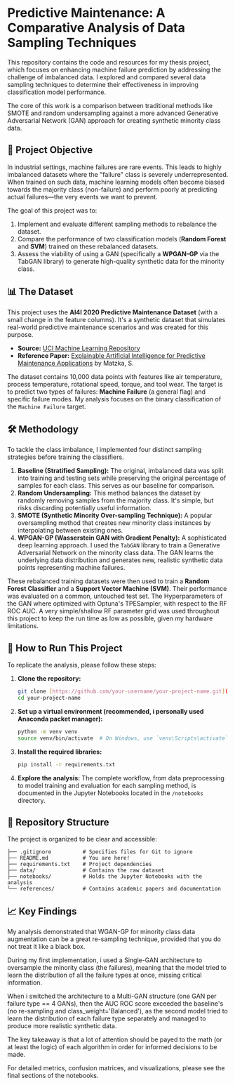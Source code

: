 # Predictive Maintenance: A Comparative Analysis of Data Sampling Techniques

This repository contains the code and resources for my thesis project, which focuses on enhancing machine failure prediction by addressing the challenge of imbalanced data. I explored and compared several data sampling techniques to determine their effectiveness in improving classification model performance.

The core of this work is a comparison between traditional methods like SMOTE and random undersampling against a more advanced Generative Adversarial Network (GAN) approach for creating synthetic minority class data.

## 📝 Project Objective

In industrial settings, machine failures are rare events. This leads to highly imbalanced datasets where the "failure" class is severely underrepresented. When trained on such data, machine learning models often become biased towards the majority class (non-failure) and perform poorly at predicting actual failures—the very events we want to prevent.

The goal of this project was to:
1.  Implement and evaluate different sampling methods to rebalance the dataset.
2.  Compare the performance of two classification models (**Random Forest** and **SVM**) trained on these rebalanced datasets.
3.  Assess the viability of using a GAN (specifically a **WPGAN-GP** via the TabGAN library) to generate high-quality synthetic data for the minority class.

## 📊 The Dataset

This project uses the **AI4I 2020 Predictive Maintenance Dataset** (with a small change in the feature columns). It's a synthetic dataset that simulates real-world predictive maintenance scenarios and was created for this purpose.

-   **Source:** [UCI Machine Learning Repository](https://archive.ics.uci.edu/dataset/601/ai4i+2020+predictive+maintenance+dataset)
-   **Reference Paper:** [Explainable Artificial Intelligence for Predictive Maintenance Applications](https://ieeexplore.ieee.org/document/9268676) by Matzka, S.

The dataset contains 10,000 data points with features like air temperature, process temperature, rotational speed, torque, and tool wear. The target is to predict two types of failures: **Machine Failure** (a general flag) and specific failure modes. My analysis focuses on the binary classification of the `Machine Failure` target.

## 🛠️ Methodology

To tackle the class imbalance, I implemented four distinct sampling strategies before training the classifiers.

1.  **Baseline (Stratified Sampling):** The original, imbalanced data was split into training and testing sets while preserving the original percentage of samples for each class. This serves as our baseline for comparison.
2.  **Random Undersampling:** This method balances the dataset by randomly removing samples from the majority class. It's simple, but risks discarding potentially useful information.
3.  **SMOTE (Synthetic Minority Over-sampling Technique):** A popular oversampling method that creates new minority class instances by interpolating between existing ones.
4.  **WPGAN-GP (Wasserstein GAN with Gradient Penalty):** A sophisticated deep learning approach. I used the `TabGAN` library to train a Generative Adversarial Network on the minority class data. The GAN learns the underlying data distribution and generates new, realistic synthetic data points representing machine failures.

These rebalanced training datasets were then used to train a **Random Forest Classifier** and a **Support Vector Machine (SVM)**. Their performance was evaluated on a common, untouched test set. The Hyperparameters of the GAN where optimized with Optuna's TPESampler, with respect to the RF ROC AUC. A very simple/shallow RF parameter grid was used throughout this project to keep the run time as low as possible, given my hardware limitations.

## 🚀 How to Run This Project

To replicate the analysis, please follow these steps:

1.  **Clone the repository:**
    ```bash
    git clone [https://github.com/your-username/your-project-name.git](https://github.com/your-username/your-project-name.git)
    cd your-project-name
    ```

2.  **Set up a virtual environment (recommended, i personally used Anaconda packet manager):**
    ```bash
    python -m venv venv
    source venv/bin/activate  # On Windows, use `venv\Scripts\activate`
    ```

3.  **Install the required libraries:**
    ```bash
    pip install -r requirements.txt
    ```

4.  **Explore the analysis:**
    The complete workflow, from data preprocessing to model training and evaluation for each sampling method, is documented in the Jupyter Notebooks located in the `/notebooks` directory.

## 📂 Repository Structure

The project is organized to be clear and accessible:

```
├── .gitignore          # Specifies files for Git to ignore
├── README.md           # You are here!
├── requirements.txt    # Project dependencies
├── data/               # Contains the raw dataset
├── notebooks/          # Holds the Jupyter Notebooks with the analysis
└── references/         # Contains academic papers and documentation
```

## 📈 Key Findings

My analysis demonstrated that WGAN-GP for minority class data augmentation can be a great re-sampling technique, provided that you do not treat it like a black box. 

During my first implementation, i used a Single-GAN architecture to oversample the minority class (the failures), meaning that the model tried to learn the distribution of all the failure types at once, missing critical information. 

When i switched the architecture to a Multi-GAN structure (one GAN per failure type == 4 GANs), then the AUC ROC score exceeded the baseline's (no re-sampling and class_weight='Balanced'), as the second model tried to learn the distribution of each failure type separately and managed to produce more realistic synthetic data.

The key takeaway is that a lot of attention should be payed to the math (or at least the logic) of each algorithm in order for informed decisions to be made. 

For detailed metrics, confusion matrices, and visualizations, please see the final sections of the notebooks.
